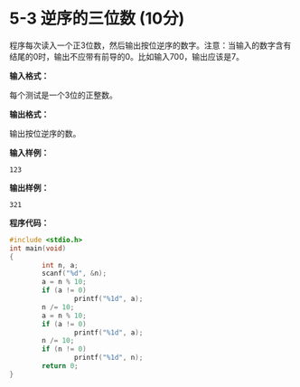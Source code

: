 # 5-3 逆序的三位数   (10分)

程序每次读入一个正3位数，然后输出按位逆序的数字。注意：当输入的数字含有结尾的0时，输出不应带有前导的0。比如输入700，输出应该是7。

**输入格式：**

每个测试是一个3位的正整数。

**输出格式：**

输出按位逆序的数。

**输入样例：**
```
123
```

**输出样例：**
```
321
```

**程序代码：**
```c
#include <stdio.h>
int main(void)
{
        int n, a;
        scanf("%d", &n);
        a = n % 10;
        if (a != 0)
                printf("%1d", a);
        n /= 10;
        a = n % 10;
        if (a != 0)
                printf("%1d", a);
        n /= 10;
        if (n != 0)
                printf("%1d", n);
        return 0;
}
```